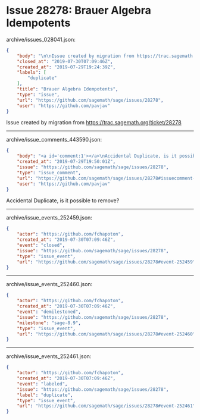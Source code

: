 # Issue 28278: Brauer Algebra Idempotents

archive/issues_028041.json:
```json
{
    "body": "\n\nIssue created by migration from https://trac.sagemath.org/ticket/28278\n\n",
    "closed_at": "2019-07-30T07:09:46Z",
    "created_at": "2019-07-29T19:24:39Z",
    "labels": [
        "duplicate"
    ],
    "title": "Brauer Algebra Idempotents",
    "type": "issue",
    "url": "https://github.com/sagemath/sage/issues/28278",
    "user": "https://github.com/pavjav"
}
```


Issue created by migration from https://trac.sagemath.org/ticket/28278





---

archive/issue_comments_443590.json:
```json
{
    "body": "<a id='comment:1'></a>\nAccidental Duplicate, is it possible to remove?",
    "created_at": "2019-07-29T19:50:01Z",
    "issue": "https://github.com/sagemath/sage/issues/28278",
    "type": "issue_comment",
    "url": "https://github.com/sagemath/sage/issues/28278#issuecomment-443590",
    "user": "https://github.com/pavjav"
}
```

<a id='comment:1'></a>
Accidental Duplicate, is it possible to remove?



---

archive/issue_events_252459.json:
```json
{
    "actor": "https://github.com/fchapoton",
    "created_at": "2019-07-30T07:09:46Z",
    "event": "closed",
    "issue": "https://github.com/sagemath/sage/issues/28278",
    "type": "issue_event",
    "url": "https://github.com/sagemath/sage/issues/28278#event-252459"
}
```



---

archive/issue_events_252460.json:
```json
{
    "actor": "https://github.com/fchapoton",
    "created_at": "2019-07-30T07:09:46Z",
    "event": "demilestoned",
    "issue": "https://github.com/sagemath/sage/issues/28278",
    "milestone": "sage-8.9",
    "type": "issue_event",
    "url": "https://github.com/sagemath/sage/issues/28278#event-252460"
}
```



---

archive/issue_events_252461.json:
```json
{
    "actor": "https://github.com/fchapoton",
    "created_at": "2019-07-30T07:09:46Z",
    "event": "labeled",
    "issue": "https://github.com/sagemath/sage/issues/28278",
    "label": "duplicate",
    "type": "issue_event",
    "url": "https://github.com/sagemath/sage/issues/28278#event-252461"
}
```
